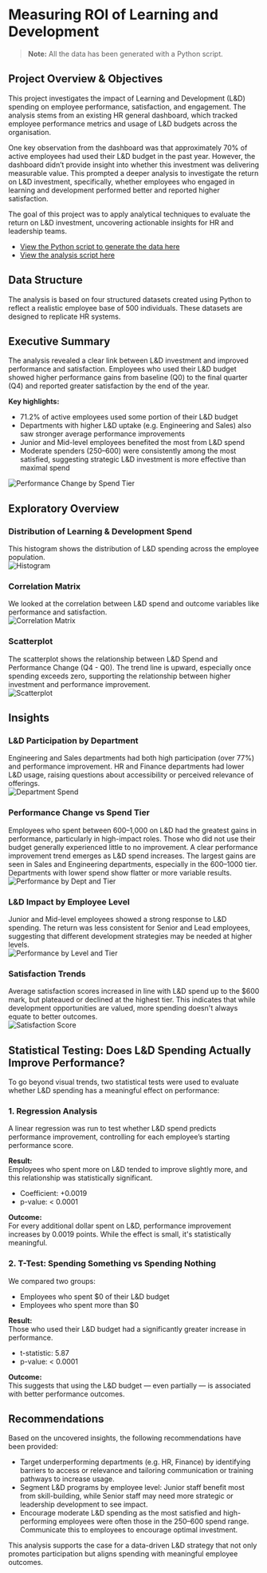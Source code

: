# Measuring ROI of Learning and Development

> **Note:** All the data has been generated with a Python script.

## Project Overview & Objectives

This project investigates the impact of Learning and Development (L&D) spending on employee performance, satisfaction, and engagement. The analysis stems from an existing HR general dashboard, which tracked employee performance metrics and usage of L&D budgets across the organisation.

One key observation from the dashboard was that approximately 70% of active employees had used their L&D budget in the past year. However, the dashboard didn’t provide insight into whether this investment was delivering measurable value. This prompted a deeper analysis to investigate the return on L&D investment, specifically, whether employees who engaged in learning and development performed better and reported higher satisfaction.

The goal of this project was to apply analytical techniques to evaluate the return on L&D investment, uncovering actionable insights for HR and leadership teams.

<!--- - [View the HR dashboard here](#) -->
- [View the Python script to generate the data here](https://github.com/luciaplacidi/L-D-Budget-Analysis/blob/main/people_data.ipynb)
- [View the analysis script here](https://github.com/luciaplacidi/L-D-Budget-Analysis/blob/main/ld_analysis.ipynb)

## Data Structure

The analysis is based on four structured datasets created using Python to reflect a realistic employee base of 500 individuals. These datasets are designed to replicate HR systems.

## Executive Summary

The analysis revealed a clear link between L&D investment and improved performance and satisfaction. Employees who used their L&D budget showed higher performance gains from baseline (Q0) to the final quarter (Q4) and reported greater satisfaction by the end of the year.

**Key highlights:**
- 71.2% of active employees used some portion of their L&D budget
- Departments with higher L&D uptake (e.g. Engineering and Sales) also saw stronger average performance improvements
- Junior and Mid-level employees benefited the most from L&D spend
- Moderate spenders ($250–$600) were consistently among the most satisfied, suggesting strategic L&D investment is more effective than maximal spend

![Performance Change by Spend Tier](https://github.com/luciaplacidi/L-D-Budget-Analysis/blob/main/graphs/performance_spend_tier.png)

## Exploratory Overview

### Distribution of Learning & Development Spend
This histogram shows the distribution of L&D spending across the employee population.  
![Histogram](https://github.com/luciaplacidi/L-D-Budget-Analysis/blob/main/graphs/spend_distribution.png)

### Correlation Matrix
We looked at the correlation between L&D spend and outcome variables like performance and satisfaction.  
![Correlation Matrix](https://github.com/luciaplacidi/L-D-Budget-Analysis/blob/main/graphs/correlation_matrix.png)

### Scatterplot
The scatterplot shows the relationship between L&D Spend and Performance Change (Q4 - Q0). The trend line is upward, especially once spending exceeds zero, supporting the relationship between higher investment and performance improvement.  
![Scatterplot](https://github.com/luciaplacidi/L-D-Budget-Analysis/blob/main/graphs/scatterplot.png)

## Insights

### L&D Participation by Department
Engineering and Sales departments had both high participation (over 77%) and performance improvement. HR and Finance departments had lower L&D usage, raising questions about accessibility or perceived relevance of offerings.  
![Department Spend](https://github.com/luciaplacidi/L-D-Budget-Analysis/blob/main/graphs/department_spend.png)

### Performance Change vs Spend Tier
Employees who spent between $600–$1,000 on L&D had the greatest gains in performance, particularly in high-impact roles. Those who did not use their budget generally experienced little to no improvement. A clear performance improvement trend emerges as L&D spend increases. The largest gains are seen in Sales and Engineering departments, especially in the $600–$1000 tier. Departments with lower spend show flatter or more variable results.  
![Performance by Dept and Tier](https://github.com/luciaplacidi/L-D-Budget-Analysis/blob/main/graphs/perf_tier_dep.png)

### L&D Impact by Employee Level
Junior and Mid-level employees showed a strong response to L&D spending. The return was less consistent for Senior and Lead employees, suggesting that different development strategies may be needed at higher levels.  
![Performance by Level and Tier](https://github.com/luciaplacidi/L-D-Budget-Analysis/blob/main/graphs/perf_tier_level.png)

### Satisfaction Trends
Average satisfaction scores increased in line with L&D spend up to the $600 mark, but plateaued or declined at the highest tier. This indicates that while development opportunities are valued, more spending doesn't always equate to better outcomes.  
![Satisfaction Score](https://github.com/luciaplacidi/L-D-Budget-Analysis/blob/main/graphs/satisfaction.png)

## Statistical Testing: Does L&D Spending Actually Improve Performance?

To go beyond visual trends, two statistical tests were used to evaluate whether L&D spending has a meaningful effect on performance:

### 1. Regression Analysis
A linear regression was run to test whether L&D spend predicts performance improvement, controlling for each employee’s starting performance score.

**Result:**  
Employees who spent more on L&D tended to improve slightly more, and this relationship was statistically significant.  
- Coefficient: +0.0019  
- p-value: < 0.0001

**Outcome:**  
For every additional dollar spent on L&D, performance improvement increases by 0.0019 points. While the effect is small, it's statistically meaningful.

### 2. T-Test: Spending Something vs Spending Nothing
We compared two groups:
- Employees who spent $0 of their L&D budget  
- Employees who spent more than $0

**Result:**  
Those who used their L&D budget had a significantly greater increase in performance.  
- t-statistic: 5.87  
- p-value: < 0.0001

**Outcome:**  
This suggests that using the L&D budget — even partially — is associated with better performance outcomes.

## Recommendations

Based on the uncovered insights, the following recommendations have been provided:

- Target underperforming departments (e.g. HR, Finance) by identifying barriers to access or relevance and tailoring communication or training pathways to increase usage.
- Segment L&D programs by employee level: Junior staff benefit most from skill-building, while Senior staff may need more strategic or leadership development to see impact.
- Encourage moderate L&D spending as the most satisfied and high-performing employees were often those in the $250–$600 spend range. Communicate this to employees to encourage optimal investment.

This analysis supports the case for a data-driven L&D strategy that not only promotes participation but aligns spending with meaningful employee outcomes.
